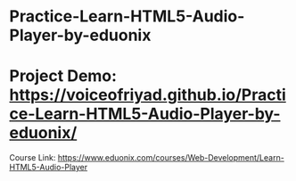 # Practice-Learn-HTML5-Audio-Player-by-eduonix
# Project Demo: https://voiceofriyad.github.io/Practice-Learn-HTML5-Audio-Player-by-eduonix/
Course Link: https://www.eduonix.com/courses/Web-Development/Learn-HTML5-Audio-Player
